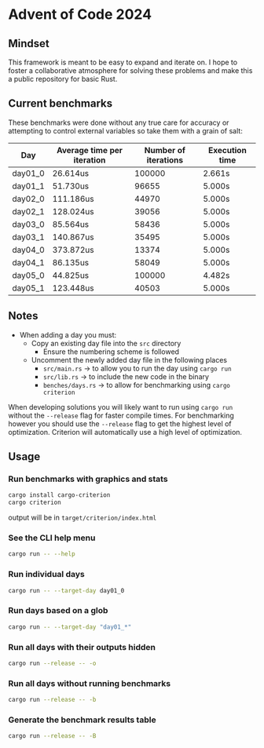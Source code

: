 # Advent of Code 2024

## Mindset

This framework is meant to be easy to expand and iterate on. I hope to foster a collaborative atmosphere for solving these problems and make this a public repository for basic Rust.

## Current benchmarks

These benchmarks were done without any true care for accuracy or attempting to control external variables so take them with a grain of salt:

|   Day   | Average time per iteration | Number of iterations | Execution time |
| ------- | -------------------------- | -------------------- | -------------- |
| day01_0 |                   26.614us |               100000 |         2.661s |
| day01_1 |                   51.730us |                96655 |         5.000s |
| day02_0 |                  111.186us |                44970 |         5.000s |
| day02_1 |                  128.024us |                39056 |         5.000s |
| day03_0 |                   85.564us |                58436 |         5.000s |
| day03_1 |                  140.867us |                35495 |         5.000s |
| day04_0 |                  373.872us |                13374 |         5.000s |
| day04_1 |                   86.135us |                58049 |         5.000s |
| day05_0 |                   44.825us |               100000 |         4.482s |
| day05_1 |                  123.448us |                40503 |         5.000s |

## Notes

- When adding a day you must:
  - Copy an existing day file into the `src` directory
    - Ensure the numbering scheme is followed
  - Uncomment the newly added day file in the following places
    - `src/main.rs` -> to allow you to run the day using `cargo run`
    - `src/lib.rs` -> to include the new code in the binary
    - `benches/days.rs` -> to allow for benchmarking using `cargo criterion`

When developing solutions you will likely want to run using `cargo run` without the `--release` flag for faster compile times. For benchmarking however you should use the `--release` flag to get the highest level of optimization. Criterion will automatically use a high level of optimization.

## Usage
### Run benchmarks with graphics and stats
``` bash
cargo install cargo-criterion
cargo criterion
```
output will be in `target/criterion/index.html`

### See the CLI help menu
``` bash
cargo run -- --help
```

### Run individual days
``` bash
cargo run -- --target-day day01_0
```

### Run days based on a glob
``` bash
cargo run -- --target-day "day01_*"
```

### Run all days with their outputs hidden
``` bash
cargo run --release -- -o
```

### Run all days without running benchmarks
``` bash
cargo run --release -- -b
```

### Generate the benchmark results table
``` bash
cargo run --release -- -B
```
